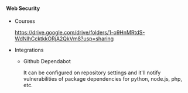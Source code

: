 #### Web Security

- Courses
  
  https://drive.google.com/drive/folders/1-o9HnMRtdS-WdNlhCcktkkORjA2QkVm8?usp=sharing

- Integrations
  
  - Github Dependabot
     
     It can be configured on repository settings and it'll notify vulnerabilities of package dependencies for python, node.js, php, etc.
